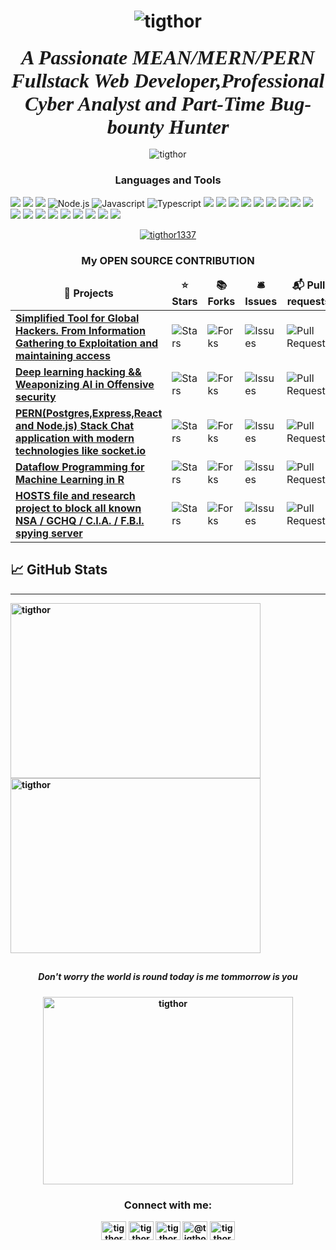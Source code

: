 
<h1 align="center"> <img src="ezgif.com-gif-maker.gif" alt="tigthor" /> </h1>
<h3 align="center">
   <strong><i>
      <font size="6" face="times new roman"> A Passionate MEAN/MERN/PERN Fullstack Web Developer,Professional Cyber Analyst and Part-Time Bug-bounty Hunter </font>
         </i>
      </strong></h3>

<p align="center"> <img src="https://komarev.com/ghpvc/?username=tigthor&label=Profile%20views&color=0e75b6&style=flat" alt="tigthor" /> </p>

<h3 align="center">Languages and Tools</h3>
<p align="left"> 
   <img src="https://img.shields.io/badge/r-%23276DC3.svg?&style=for-the-badge&logo=r&logoColor=white"/>
   <img src="https://img.shields.io/badge/python%20-%2314354C.svg?&style=for-the-badge&logo=python&logoColor=white"/>
   <img src="https://img.shields.io/badge/go-%2300ADD8.svg?&style=for-the-badge&logo=go&logoColor=white"/>
   <img alt="Node.js" src="https://img.shields.io/badge/node.js%20-%2343853D.svg?&style=for-the-badge&logo=node.js&logoColor=white"/>
   <img alt="Javascript" src="https://img.shields.io/badge/javascript%20-%23323330.svg?&style=for-the-badge&logo=javascript&logoColor=%23F7DF1E"/>
   <img alt="Typescript" src="https://img.shields.io/badge/typescript%20-%23007ACC.svg?&style=for-the-badge&logo=typescript&logoColor=white"/>
   <img src="https://img.shields.io/badge/dart-%230175C2.svg?&style=for-the-badge&logo=dart&logoColor=white"/>
   <img src="https://img.shields.io/badge/java-%23ED8B00.svg?&style=for-the-badge&logo=java&logoColor=white"/>
   <img src="https://img.shields.io/badge/express.js%20-%23404d59.svg?&style=for-the-badge"/>
   <img src="https://img.shields.io/badge/graphql-%23276DC3.svg?&style=for-the-badge&logo=graphql&logoColor=white"/>
   <img src="https://img.shields.io/badge/Flutter%20-%2302569B.svg?&style=for-the-badge&logo=Flutter&logoColor=white" />
   <img src="https://img.shields.io/badge/github%20-%23121011.svg?&style=for-the-badge&logo=github&logoColor=white"/>
   <img src="https://img.shields.io/badge/AWS%20-%23FF9900.svg?&style=for-the-badge&logo=amazon-aws&logoColor=white"/>
   <img src="https://img.shields.io/badge/firebase%20-%23039BE5.svg?&style=for-the-badge&logo=firebase"/>
   <img src="https://img.shields.io/badge/heroku%20-%23430098.svg?&style=for-the-badge&logo=heroku&logoColor=white"/>
   <img src="https://img.shields.io/badge/nginx%20-%23009639.svg?&style=for-the-badge&logo=nginx&logoColor=white"/>
   <img src ="https://img.shields.io/badge/postgres-%23316192.svg?&style=for-the-badge&logo=postgresql&logoColor=white"/>
   <img src ="https://img.shields.io/badge/MongoDB-%234ea94b.svg?&style=for-the-badge&logo=mongodb&logoColor=white"/>
   <img src="https://img.shields.io/badge/travisci%20-%232B2F33.svg?&style=for-the-badge&logo=travis&logoColor=white"/>
   <img src="https://img.shields.io/badge/CIRCLECI%20-%23161616.svg?&style=for-the-badge&logo=circleci&logoColor=white"/>
   <img src="https://img.shields.io/badge/TensorFlow%20-%23FF6F00.svg?&style=for-the-badge&logo=TensorFlow&logoColor=white" />
   <img src="https://img.shields.io/badge/kubernetes%20-%23326ce5.svg?&style=for-the-badge&logo=kubernetes&logoColor=white"/>
   <img src="https://img.shields.io/badge/docker%20-%230db7ed.svg?&style=for-the-badge&logo=docker&logoColor=white"/>
   <img src="https://img.shields.io/badge/-Raspberry%20Pi-C51A4A?style=for-the-badge&logo=Raspberry-Pi"/>
</p>

<p align="center"> <a href="https://twitter.com/tigthor" target="blank"><img src="https://img.shields.io/twitter/follow/tigthor?logo=twitter&style=for-the-badge" alt="tigthor1337" /></a> </p>

<h3 align="center"><b>My OPEN SOURCE CONTRIBUTION<b></h3>
<table>
  <thead align="center">
    <tr border: none;>
      <td><b>🎁 Projects</b></td>
      <td><b>⭐ Stars</b></td>
      <td><b>📚 Forks</b></td>
      <td><b>🛎 Issues</b></td>
      <td><b>📬 Pull requests</b></td>
    </tr>
  </thead>
  <tbody>
    <tr>
	    <td><a href="https://github.com/tigthor/hacktoolkit"><b>Simplified Tool for Global Hackers. From Information Gathering to Exploitation and maintaining access </b></a></td>
      <td><img alt="Stars" src="https://img.shields.io/github/stars/tigthor/hacktoolkit?style=flat-square&labelColor=343b41"/></td>
      <td><img alt="Forks" src="https://img.shields.io/github/forks/tigthor/hacktoolkit?style=flat-square&labelColor=343b41"/></td>
      <td><img alt="Issues" src="https://img.shields.io/github/issues/tigthor/hacktoolkit?style=flat-square&labelColor=343b41"/></td>
      <td><img alt="Pull Requests" src="https://img.shields.io/github/issues-pr/tigthor/hacktoolkit?style=flat-square&labelColor=343b41"/></td>
    </tr>
     <tr>
	    <td><a href="https://github.com/tigthor/neural-network-hacking"><b>Deep learning hacking && Weaponizing AI in Offensive security </b></a></td>
      <td><img alt="Stars" src="https://img.shields.io/github/stars/tigthor/neural-network-hacking?style=flat-square&labelColor=343b41"/></td>
      <td><img alt="Forks" src="https://img.shields.io/github/forks/tigthor/neural-network-hacking?style=flat-square&labelColor=343b41"/></td>
      <td><img alt="Issues" src="https://img.shields.io/github/issues/tigthor/neural-network-hacking?style=flat-square&labelColor=343b41"/></td>
      <td><img alt="Pull Requests" src="https://img.shields.io/github/issues-pr/tigthor/neural-network-hacking?style=flat-square&labelColor=343b41"/></td>
    </tr>
     <tr>
	    <td><a href="https://github.com/tigthor/chat-app"><b>PERN(Postgres,Express,React and Node.js) Stack Chat application with modern technologies like socket.io </b></a></td>
      <td><img alt="Stars" src="https://img.shields.io/github/stars/tigthor/chat-app?style=flat-square&labelColor=343b41"/></td>
      <td><img alt="Forks" src="https://img.shields.io/github/forks/tigthor/chat-app?style=flat-square&labelColor=343b41"/></td>
      <td><img alt="Issues" src="https://img.shields.io/github/issues/tigthor/chat-app?style=flat-square&labelColor=343b41"/></td>
      <td><img alt="Pull Requests" src="https://img.shields.io/github/issues-pr/tigthor/chat-app?style=flat-square&labelColor=343b41"/></td>
    </tr>
     <tr>
	    <td><a href="https://github.com/tigthor/r-dataflow-programming"><b>Dataflow Programming for Machine Learning in R </b></a></td>
      <td><img alt="Stars" src="https://img.shields.io/github/stars/tigthor/r-dataflow-programming?style=flat-square&labelColor=343b41"/></td>
      <td><img alt="Forks" src="https://img.shields.io/github/forks/tigthor/r-dataflow-programming?style=flat-square&labelColor=343b41"/></td>
      <td><img alt="Issues" src="https://img.shields.io/github/issues/tigthor/r-dataflow-programming?style=flat-square&labelColor=343b41"/></td>
      <td><img alt="Pull Requests" src="https://img.shields.io/github/issues-pr/tigthor/r-dataflow-programming?style=flat-square&labelColor=343b41"/></td>
    </tr>
     <tr>
	    <td><a href="https://github.com/tigthor/NSABlocklist"><b>HOSTS file and research project to block all known NSA / GCHQ / C.I.A. / F.B.I. spying server </b></a></td>
      <td><img alt="Stars" src="https://img.shields.io/github/stars/tigthor/NSABlocklist?style=flat-square&labelColor=343b41"/></td>
      <td><img alt="Forks" src="https://img.shields.io/github/forks/tigthor/NSABlocklist?style=flat-square&labelColor=343b41"/></td>
      <td><img alt="Issues" src="https://img.shields.io/github/issues/tigthor/NSABlocklist?style=flat-square&labelColor=343b41"/></td>
      <td><img alt="Pull Requests" src="https://img.shields.io/github/issues-pr/tigthor/NSABlocklist?style=flat-square&labelColor=343b41"/></td>
    </tr>
     
  </tbody>
</table>


   ## &#x1f4c8; GitHub Stats
-------------------------------

<p><img align="left" src="https://github-readme-stats.vercel.app/api/top-langs?username=tigthor&show_icons=true&locale=en&count_private=true&layout=compact&langs_count=8" width="400" height="280" alt="tigthor" /></p>

<p>&nbsp;<img align="center" src="https://github-readme-stats.vercel.app/api?username=tigthor&show_icons=true&count_private=true&locale=en&theme=cobalt" height="280" width="400" alt="tigthor" /></p>



##

<h5 align="center"><strong>Don't worry the world is round today is me tommorrow is you</strong></h5>
<p align="center">
<a href="h" target="blank"><img align="center" src="https://raw.githubusercontent.com/samyk/samyk/main/.../c.svg" alt="tigthor" height="300" width="400" /></a>
 
<h3 align="center">Connect with me:</h3>
<p align="center">
<a href="https://codepen.io/tigthor" target="blank"><img align="center" src="https://cdn.jsdelivr.net/npm/simple-icons@3.0.1/icons/codepen.svg" alt="tigthor" height="30" width="40" /></a>
<a href="https://dev.to/tigthor" target="blank"><img align="center" src="https://cdn.jsdelivr.net/npm/simple-icons@3.0.1/icons/dev-dot-to.svg" alt="tigthor" height="30" width="40" /></a>
<a href="https://twitter.com/tigthor" target="blank"><img align="center" src="https://cdn.jsdelivr.net/npm/simple-icons@3.0.1/icons/twitter.svg" alt="tigthor" height="30" width="40" /></a>
<a href="https://medium.com/@tigthor" target="blank"><img align="center" src="https://cdn.jsdelivr.net/npm/simple-icons@3.0.1/icons/medium.svg" alt="@tigthor" height="30" width="40" /></a>
<a href="https://www.hackerrank.com/tigthor" target="blank"><img align="center" src="https://cdn.jsdelivr.net/npm/simple-icons@3.0.1/icons/hackerrank.svg" alt="tigthor" height="30" width="40" /></a>
</p>
